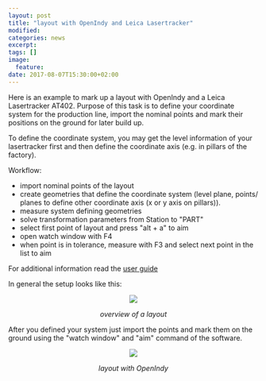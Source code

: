 ```yaml
---
layout: post
title: "layout with OpenIndy and Leica Lasertracker"
modified:
categories: news
excerpt:
tags: []
image:
  feature:
date: 2017-08-07T15:30:00+02:00
---
```


Here is an example to mark up a layout with OpenIndy and a Leica Lasertracker AT402.
Purpose of this task is to define your coordinate system for the production line, import the nominal points and mark their positions on the ground for later build up.

To define the coordinate system, you may get the level information of your lasertracker first and then define the coordinate axis (e.g. in pillars of the factory).

Workflow:
 * import nominal points of the layout
 * create geometries that define the coordinate system (level plane, points/ planes to define other coordinate axis (x or y axis on pillars)).
 * measure system defining geometries
 * solve transformation parameters from Station to "PART"
 * select first point of layout and press "alt + a" to aim
 * open watch window with F4
 * when point is in tolerance, measure with F3 and select next point in the list to aim

For additional information read the [user guide](http://openindy.github.io/documentation/docu-usr/measurement/#common-measurement-example)

In general the setup looks like this:

<figure>
	<p align="middle"><a href="../images/layout_overview.jpg"><img src="/_posts/news/images/layout_overview.jpg"></a> </p>
	<p align="middle"><i>overview of a layout</i></p>
</figure>

After you defined your system just import the points and mark them on the ground using the "watch window" and "aim" command of the software.

<figure>
	<p align="middle"><a href="../images/openindy_layout.PNG"><img src="/_posts/news/images/openindy_layout.PNG"></a> </p>
	<p align="middle"><i>layout with OpenIndy</i></p>
</figure>